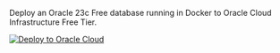 Deploy an Oracle 23c Free database running in Docker to Oracle Cloud Infrastructure Free Tier.

[![Deploy to Oracle Cloud](https://oci-resourcemanager-plugin.plugins.oci.oraclecloud.com/latest/deploy-to-oracle-cloud.svg)](https://cloud.oracle.com/resourcemanager/stacks/create?zipUrl=https://github.com/oraclesean/Oracle23cFree/releases/download/0.1/master.zip)
